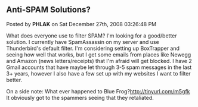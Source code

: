 ## Anti-SPAM Solutions?
Posted by **PHLAK** on Sat December 27th, 2008 03:26:48 PM

What does everyone use to filter SPAM? I'm looking for a good/better solution.  I currently have SpamAssassin on my server and use Thunderbird's default filter.  I'm considering setting up BoxTrapper and seeing how well that works, but I get some emails from places like Newegg and Amazon (news letters/receipts) that I'm afraid will get blocked.  I have 2 Gmail accounts that have maybe let through 3-5 spam messages in the last 3+ years, however I also have a few set up with my websites I want to filter better.

On a side note: What ever happened to Blue Frog?http://tinyurl.com/m5gfk It obviously got to the spammers seeing that they retaliated.
